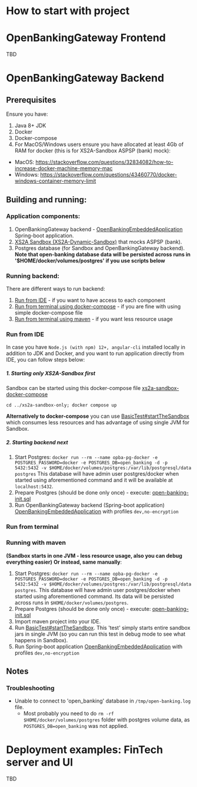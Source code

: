 # How to start with project

# OpenBankingGateway Frontend 
TBD

# OpenBankingGateway Backend

## Prerequisites

Ensure you have:
 1. Java 8+ JDK
 1. Docker
 1. Docker-compose
 1. For MacOS/Windows users ensure you have allocated at least 4Gb of RAM for docker (this is for XS2A-Sandbox ASPSP (bank) mock):
  - MacOS: https://stackoverflow.com/questions/32834082/how-to-increase-docker-machine-memory-mac
  - Windows: https://stackoverflow.com/questions/43460770/docker-windows-container-memory-limit

## Building and running:

### Application components:

 1. OpenBankingGateway backend - 
 [OpenBankingEmbeddedApplication](../opba-embedded-starter/src/main/java/de/adorsys/opba/starter/OpenBankingEmbeddedApplication.java) 
 Spring-boot application.
 1. [XS2A Sandbox (XS2A-Dynamic-Sandbox)](../how-to-start-with-project/xs2a-sandbox-only/docker-compose.yml) that mocks ASPSP (bank).
 1. Postgres database (for Sandbox and OpenBankingGateway backend). 
 **Note that open-banking database data will be persisted across runs in '$HOME/docker/volumes/postgres' if you use scripts below**

### Running backend:
 
There are different ways to run backend:
 1. [Run from IDE](#run-from-ide) - if you want to have access to each component
 1. [Run from terminal using docker-compose](#running-with-docker-compose) - if you are fine with using simple docker-compose file
 1. [Run from terminal using maven](#running-with-maven) - if you want less resource usage

### Run from IDE
In case you have `Node.js (with npm) 12+, angular-cli` installed locally in addition to JDK and Docker, and you want to run 
application directly from IDE, you can follow steps below:

##### 1. Starting only XS2A-Sandbox first

Sandbox can be started using this docker-compose file [xs2a-sandbox-docker-compose](../how-to-start-with-project/xs2a-sandbox-only/docker-compose.yml)

 `cd ../xs2a-sandbox-only; docker compose up`

**Alternatively to docker-compose** you can use 
[BasicTest#startTheSandbox](../opba-protocols/sandboxes/xs2a-sandbox/src/test/java/de/adorsys/opba/protocol/xs2a/testsandbox/BasicTest.java)
which consumes less resources and has advantage of using single JVM for Sandbox.

##### 2. Starting backend next

 1. Start Postgres: `docker run --rm --name opba-pg-docker -e POSTGRES_PASSWORD=docker -e POSTGRES_DB=open_banking -d -p 5432:5432 -v $HOME/docker/volumes/postgres:/var/lib/postgresql/data postgres`
 This database will have admin user postgres/docker when started using aforementioned command and it will be available at `localhost:5432`.
 1. Prepare Postgres (should be done only once) - execute: [open-banking-init.sql](../opba-db/src/main/resources/init.sql) 
 1. Run OpenBankingGateway backend (Spring-boot application) [OpenBankingEmbeddedApplication](../opba-embedded-starter/src/main/java/de/adorsys/opba/starter/OpenBankingEmbeddedApplication.java) 
 with profiles `dev,no-encryption`
 
### Run from terminal

### Running with maven 
**(Sandbox starts in one JVM - less resource usage, also you can debug everything easier)**
  **Or instead, same manually**:
  
  1. Start Postgres: `docker run --rm --name opba-pg-docker -e POSTGRES_PASSWORD=docker -e POSTGRES_DB=open_banking -d -p 5432:5432 -v $HOME/docker/volumes/postgres:/var/lib/postgresql/data postgres`. 
  This database will have admin user postgres/docker when started using aforementioned command. Its data will be persisted
  across runs in `$HOME/docker/volumes/postgres`.
  1. Prepare Postgres (should be done only once) - execute: [open-banking-init.sql](../opba-db/src/main/resources/init.sql) 
  1. Import maven project into your IDE. 
  1. Run [BasicTest#startTheSandbox](../opba-protocols/sandboxes/xs2a-sandbox/src/test/java/de/adorsys/opba/protocol/xs2a/testsandbox/BasicTest.java). 
  This 'test' simply starts entire sandbox jars in single JVM (so you can run this test in debug mode to see what happens in Sandbox).
  1. Run Spring-boot application [OpenBankingEmbeddedApplication](../opba-embedded-starter/src/main/java/de/adorsys/opba/starter/OpenBankingEmbeddedApplication.java) 
  with profiles `dev,no-encryption`

## Notes

 ### Troubleshooting
 
  - Unable to connect to 'open_banking' database in `/tmp/open-banking.log` file. 
     - Most probably you need to do `rm -rf $HOME/docker/volumes/postgres` folder with postgres volume data,
       as `POSTGRES_DB=open_banking` was not applied.


# Deployment examples: FinTech server and UI
TBD

